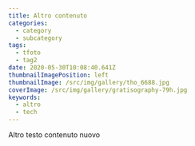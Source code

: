 ```yaml
---
title: Altro contenuto
categories:
  - category
  - subcategory
tags:
  - tfoto
  - tag2
date: 2020-05-30T10:08:40.641Z
thumbnailImagePosition: left
thumbnailImage: /src/img/gallery/tho_6688.jpg
coverImage: /src/img/gallery/gratisography-79h.jpg
keywords:
  - altro
  - tech
---
```

Altro testo contenuto nuovo